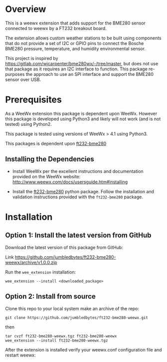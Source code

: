 # Overview

This is a weewx extension that adds support for the BME280 sensor connected to weewx by a FT232 breakout board.

The extension allows custom weather stations to be built using components that do not provide a set of I2C or GPIO pins to connect the Bosche BME280 pressure, temperature, and humidity environmental sensor.

This project is inspired by https://gitlab.com/wjcarpenter/bme280wx/-/tree/master, but does not use that package as it requires an I2C interface to function. This package re-purposes the approach to use an SPI interface and support the BME280 sensor over USB.

# Prerequisites

As a WeeWx extension this package is dependent upon WeeWx. However this package is developed using Python3 and likely will not work (and is not tested) using Python2.

This package is tested using versions of WeeWx > 4.1 using Python3.

This packages is dependent upon [ft232-bme280](https://github.com/jumbledbytes/ft232-bme280)

## Installing the Dependencies

- Install WeeWx per the excellent instructions and documentation provided on the WeeWx website: http://www.weewx.com/docs/usersguide.htm#installing

- Install the [ft232-bme280](https://github.com/jumbledbytes/ft232-bme280) python package. Follow the installation and validation instructions provided with the `ft232-bme280` package.

# Installation

## Option 1: Install the latest version from GitHub

Download the latest version of this package from GitHub:

Link https://github.com/jumbledbytes/ft232-bme280-weewx/archive/v1.0.0.zip

Run the `wee_extension` installation:

```
wee_extension --install <downloaded_package>
```

## Option 2: Install from source

Clone this repo to your local system make an archive of the repo:

```
git clone https://github.com/jumbledbytes/ft232-bme280-weewx.git
```

then

```
tar cvzf ft232-bme280-weewx.tgz ft232-bme280-weewx
wee_extension --install ft232-bme280-weewx.tgz
```

After the extension is installed verify your weewx.conf configuration file and restart weewx:
